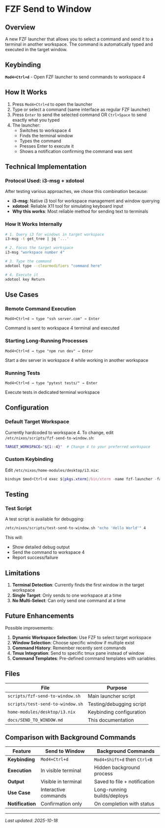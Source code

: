 # FZF Send to Window

## Overview

A new FZF launcher that allows you to select a command and send it to a terminal in another workspace. The command is automatically typed and executed in the target window.

## Keybinding

**`Mod4+Ctrl+d`** - Open FZF launcher to send commands to workspace 4

## How It Works

1. Press `Mod4+Ctrl+d` to open the launcher
2. Type or select a command (same interface as regular FZF launcher)
3. Press `Enter` to send the selected command OR `Ctrl+Space` to send exactly what you typed
4. The launcher:
   - Switches to workspace 4
   - Finds the terminal window
   - Types the command
   - Presses Enter to execute it
   - Shows a notification confirming the command was sent

## Technical Implementation

### Protocol Used: i3-msg + xdotool

After testing various approaches, we chose this combination because:

- **i3-msg**: Native i3 tool for workspace management and window querying
- **xdotool**: Reliable X11 tool for simulating keyboard input
- **Why this works**: Most reliable method for sending text to terminals

### How It Works Internally

```bash
# 1. Query i3 for windows in target workspace
i3-msg -t get_tree | jq '...'

# 2. Focus the target workspace
i3-msg "workspace number 4"

# 3. Type the command
xdotool type --clearmodifiers "command here"

# 4. Execute it
xdotool key Return
```

## Use Cases

### Remote Command Execution
```
Mod4+Ctrl+d → type "ssh server.com" → Enter
```
Command is sent to workspace 4 terminal and executed

### Starting Long-Running Processes
```
Mod4+Ctrl+d → type "npm run dev" → Enter
```
Start a dev server in workspace 4 while working in another workspace

### Running Tests
```
Mod4+Ctrl+d → type "pytest tests/" → Enter
```
Execute tests in dedicated terminal workspace

## Configuration

### Default Target Workspace

Currently hardcoded to workspace 4. To change, edit `/etc/nixos/scripts/fzf-send-to-window.sh`:

```bash
TARGET_WORKSPACE="${1:-4}"  # Change 4 to your preferred workspace
```

### Custom Keybinding

Edit `/etc/nixos/home-modules/desktop/i3.nix`:

```nix
bindsym $mod+Ctrl+d exec ${pkgs.xterm}/bin/xterm -name fzf-launcher -fa 'Monospace' -fs 12 -e /etc/nixos/scripts/fzf-send-to-window.sh
```

## Testing

### Test Script

A test script is available for debugging:

```bash
/etc/nixos/scripts/test-send-to-window.sh "echo 'Hello World'" 4
```

This will:
- Show detailed debug output
- Send the command to workspace 4
- Report success/failure

## Limitations

1. **Terminal Detection**: Currently finds the first window in the target workspace
2. **Single Target**: Only sends to one workspace at a time
3. **No Multi-Select**: Can only send one command at a time

## Future Enhancements

Possible improvements:

1. **Dynamic Workspace Selection**: Use FZF to select target workspace
2. **Window Selection**: Choose specific window if multiple exist
3. **Command History**: Remember recently sent commands
4. **Tmux Integration**: Send to specific tmux pane instead of window
5. **Command Templates**: Pre-defined command templates with variables

## Files

| File | Purpose |
|------|---------|
| `scripts/fzf-send-to-window.sh` | Main launcher script |
| `scripts/test-send-to-window.sh` | Testing/debugging script |
| `home-modules/desktop/i3.nix` | Keybinding configuration |
| `docs/SEND_TO_WINDOW.md` | This documentation |

## Comparison with Background Commands

| Feature | Send to Window | Background Commands |
|---------|---------------|---------------------|
| **Keybinding** | `Mod4+Ctrl+d` | `Mod4+Shift+d` then `Ctrl+B` |
| **Execution** | In visible terminal | Hidden background process |
| **Output** | Visible in terminal | Saved to file + notification |
| **Use Case** | Interactive commands | Long-running builds/deploys |
| **Notification** | Confirmation only | On completion with status |

---

_Last updated: 2025-10-18_
